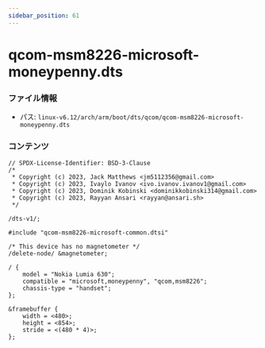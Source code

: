 ```yaml
---
sidebar_position: 61
---
```

# qcom-msm8226-microsoft-moneypenny.dts

### ファイル情報

- パス: `linux-v6.12/arch/arm/boot/dts/qcom/qcom-msm8226-microsoft-moneypenny.dts`

### コンテンツ

```dts
// SPDX-License-Identifier: BSD-3-Clause
/*
 * Copyright (c) 2023, Jack Matthews <jm5112356@gmail.com>
 * Copyright (c) 2023, Ivaylo Ivanov <ivo.ivanov.ivanov1@gmail.com>
 * Copyright (c) 2023, Dominik Kobinski <dominikkobinski314@gmail.com>
 * Copyright (c) 2023, Rayyan Ansari <rayyan@ansari.sh>
 */

/dts-v1/;

#include "qcom-msm8226-microsoft-common.dtsi"

/* This device has no magnetometer */
/delete-node/ &magnetometer;

/ {
	model = "Nokia Lumia 630";
	compatible = "microsoft,moneypenny", "qcom,msm8226";
	chassis-type = "handset";
};

&framebuffer {
	width = <480>;
	height = <854>;
	stride = <(480 * 4)>;
};

```
